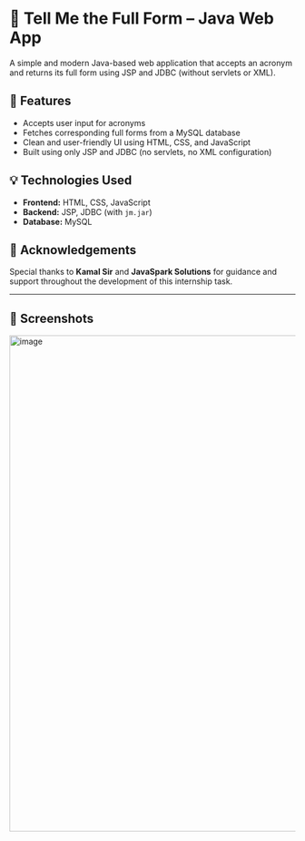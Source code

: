 # 📘 Tell Me the Full Form – Java Web App

A simple and modern Java-based web application that accepts an acronym and returns its full form using JSP and JDBC (without servlets or XML).

## 🚀 Features

- Accepts user input for acronyms
- Fetches corresponding full forms from a MySQL database
- Clean and user-friendly UI using HTML, CSS, and JavaScript
- Built using only JSP and JDBC (no servlets, no XML configuration)

## 💡 Technologies Used

- **Frontend:** HTML, CSS, JavaScript
- **Backend:** JSP, JDBC (with `jm.jar`)
- **Database:** MySQL

## 🙏 Acknowledgements

Special thanks to **Kamal Sir** and **JavaSpark Solutions** for guidance and support throughout the development of this internship task.

---

## 📌 Screenshots

<img width="1918" height="875" alt="image" src="https://github.com/user-attachments/assets/94b5c44b-6912-486b-9981-5be76d46ed8f" />
